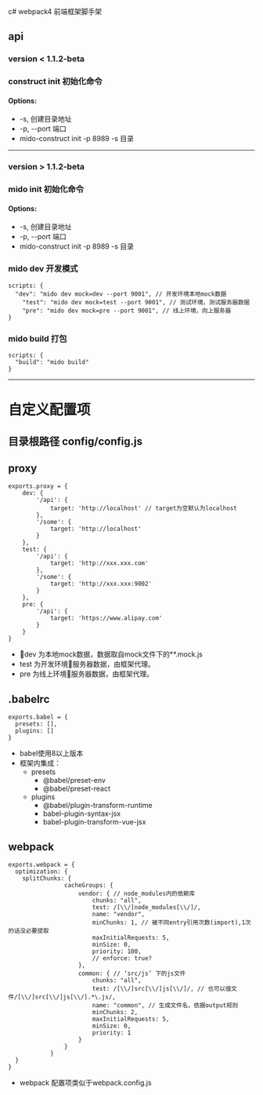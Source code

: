 c# webpack4 前端框架脚手架

## api
### version < 1.1.2-beta
### construct init 初始化命令
#### Options:

* -s, 创建目录地址 
* -p, --port 端口
* mido-construct init -p 8989 -s 目录

___

### version > 1.1.2-beta
### mido init 初始化命令
#### Options:

* -s, 创建目录地址 
* -p, --port 端口
* mido-construct init -p 8989 -s 目录

### mido dev 开发模式
```vim
scripts: {
  "dev": "mido dev mock=dev --port 9001", // 开发环境本地mock数据
	"test": "mido dev mock=test --port 9001", // 测试环境，测试服务器数据
	"pre": "mido dev mock=pre --port 9001", // 线上环境，向上服务器
}
```

### mido build 打包
```vim
scripts: {
  "build": "mido build"
}
```
***
# 自定义配置项

## 目录根路径 config/config.js

## proxy
```vim
exports.proxy = {
	dev: {
		'/api': {
			target: 'http://localhost' // target为空默认为localhost
		},
		'/some': {
			target: 'http://localhost'
		}
	},
	test: {
		'/api': {
			target: 'http://xxx.xxx.com'
		},
		'/some': {
			target: 'http://xxx.xxx:9002'
		}
	},
	pre: {
		'/api': {
			target: 'https://www.alipay.com'
		}
	}
}
```
- dev 为本地mock数据，数据取自mock文件下的**.mock.js
- test 为开发环境服务器数据，由框架代理。
- pre 为线上环境服务器数据，由框架代理。

## .babelrc
```vim
exports.babel = {
  presets: [],
  plugins: []
}
```
- babel使用8以上版本
- 框架内集成：
  + presets
      - @babel/preset-env
      - @babel/preset-react
  + plugins
      - @babel/plugin-transform-runtime
      - babel-plugin-syntax-jsx
      - babel-plugin-transform-vue-jsx

## webpack
```vim
exports.webpack = {
  optimization: {
    splitChunks: {
				cacheGroups: {
					vendor: { // node_modules内的依赖库
						chunks: "all",
						test: /[\\/]node_modules[\\/]/,
						name: "vendor",
						minChunks: 1, // 被不同entry引用次数(import),1次的话没必要提取
						maxInitialRequests: 5,
						minSize: 0,
						priority: 100,
						// enforce: true?
					},
					common: { // ‘src/js’ 下的js文件
						chunks: "all",
						test: /[\\/]src[\\/]js[\\/]/, // 也可以值文件/[\\/]src[\\/]js[\\/].*\.js/,  
						name: "common", // 生成文件名，依据output规则
						minChunks: 2,
						maxInitialRequests: 5,
						minSize: 0,
						priority: 1
					}
				}
			}
  }
}
```
- webpack 配置项类似于webpack.config.js